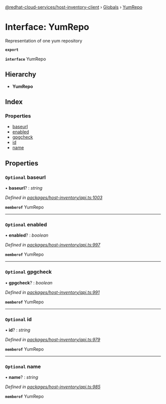 [@redhat-cloud-services/host-inventory-client](../README.md) › [Globals](../globals.md) › [YumRepo](yumrepo.md)

# Interface: YumRepo

Representation of one yum repository

**`export`** 

**`interface`** YumRepo

## Hierarchy

* **YumRepo**

## Index

### Properties

* [baseurl](yumrepo.md#optional-baseurl)
* [enabled](yumrepo.md#optional-enabled)
* [gpgcheck](yumrepo.md#optional-gpgcheck)
* [id](yumrepo.md#optional-id)
* [name](yumrepo.md#optional-name)

## Properties

### `Optional` baseurl

• **baseurl**? : *string*

*Defined in [packages/host-inventory/api.ts:1003](https://github.com/RedHatInsights/javascript-clients/blob/master/packages/host-inventory/api.ts#L1003)*

**`memberof`** YumRepo

___

### `Optional` enabled

• **enabled**? : *boolean*

*Defined in [packages/host-inventory/api.ts:997](https://github.com/RedHatInsights/javascript-clients/blob/master/packages/host-inventory/api.ts#L997)*

**`memberof`** YumRepo

___

### `Optional` gpgcheck

• **gpgcheck**? : *boolean*

*Defined in [packages/host-inventory/api.ts:991](https://github.com/RedHatInsights/javascript-clients/blob/master/packages/host-inventory/api.ts#L991)*

**`memberof`** YumRepo

___

### `Optional` id

• **id**? : *string*

*Defined in [packages/host-inventory/api.ts:979](https://github.com/RedHatInsights/javascript-clients/blob/master/packages/host-inventory/api.ts#L979)*

**`memberof`** YumRepo

___

### `Optional` name

• **name**? : *string*

*Defined in [packages/host-inventory/api.ts:985](https://github.com/RedHatInsights/javascript-clients/blob/master/packages/host-inventory/api.ts#L985)*

**`memberof`** YumRepo
